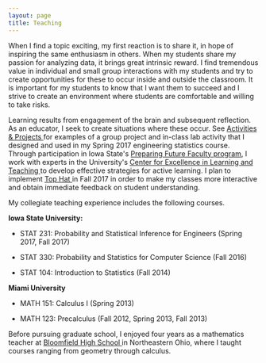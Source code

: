 ```yaml
---
layout: page
title: Teaching
---
```


When I find a topic exciting, my first reaction is to share it, in hope of inspiring the same enthusiasm in others. When my students share my passion for analyzing data, it brings great intrinsic reward. I find tremendous value in individual and small group interactions with my students and try to create opportunities for these to occur inside and outside the classroom. It is important for my students to know that I want them to succeed and I strive to create an environment where students are comfortable and willing to take risks. 

Learning results from engagement of the brain and subsequent reflection. As an educator, I seek to create situations where these occur.  See <a href="https://andrewjsage.github.io/projects/"> Activities & Projects </a> for examples of a group project and in-class lab activity that I designed and used in my Spring 2017 engineering statistics course. Through participation in Iowa State's <a href="http://www.celt.iastate.edu/graduate-students-postdocs/preparing-future-faculty"> Preparing Future Faculty program</a>, I work with experts in the University's <a href="http://www.celt.iastate.edu/"> Center for Excellence in Learning and Teaching  </a> to develop effective strategies for active learning. I plan to implement <a href="https://www.it.iastate.edu/services/tophat"> Top Hat </a> in Fall 2017 in order to make my classes more interactive and obtain immediate feedback on student understanding.

My collegiate teaching experience includes the following courses. 

**Iowa State University:**

* STAT 231: Probability and Statistical Inference for Engineers (Spring 2017, Fall 2017) 

* STAT 330: Probability and Statistics for Computer Science (Fall 2016)

* STAT 104: Introduction to Statistics (Fall 2014) 

**Miami University**

* MATH 151: Calculus I (Spring 2013)

* MATH 123: Precalculus (Fall 2012, Spring 2013, Fall 2013)

Before pursuing graduate school, I enjoyed four years as a mathematics teacher at <a href="https://www.bloomfieldmespolocal.org/"> Bloomfield High School </a> in Northeastern Ohio, where I taught courses ranging from geometry through calculus. 
